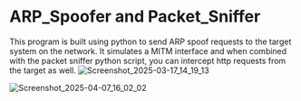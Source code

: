# ARP_Spoofer and Packet_Sniffer
This program is built using python to send ARP spoof requests to the target system on the network. It simulates a MITM interface and when combined with the packet sniffer python script, you can intercept http requests from the target as well.
![Screenshot_2025-03-17_14_19_13](https://github.com/user-attachments/assets/755dfb35-1875-4552-879d-1edd997eb118)

![Screenshot_2025-04-07_16_02_02](https://github.com/user-attachments/assets/e16ae8a8-8ffd-46ac-9dd1-dbc09180eeea) 
